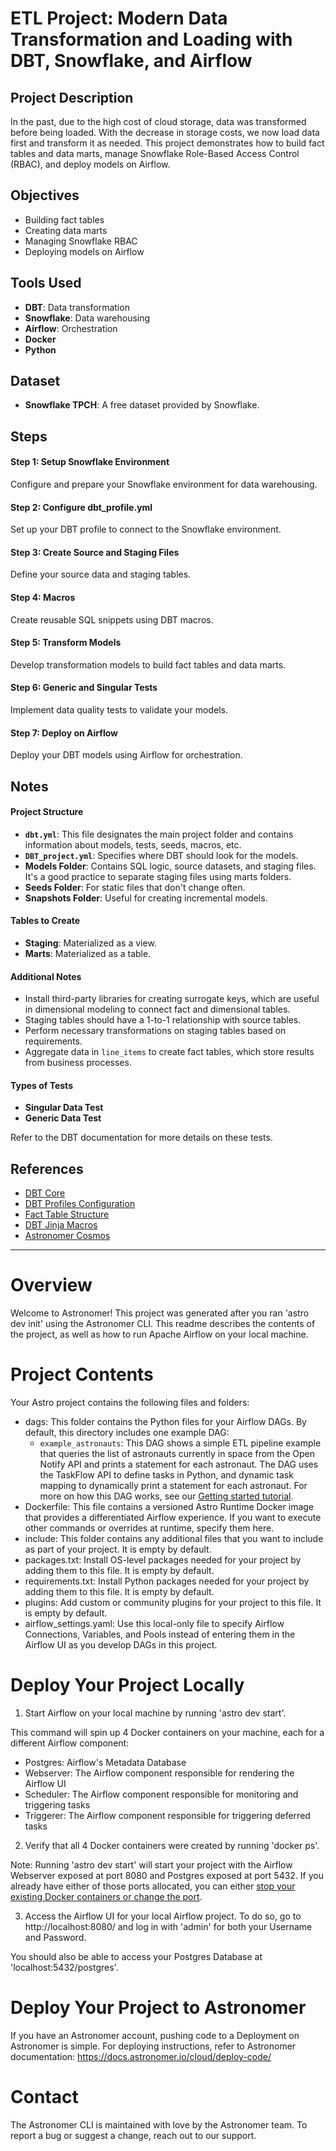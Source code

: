 
# ETL Project: Modern Data Transformation and Loading with DBT, Snowflake, and Airflow

## Project Description

In the past, due to the high cost of cloud storage, data was transformed before being loaded. With the decrease in storage costs, we now load data first and transform it as needed. This project demonstrates how to build fact tables and data marts, manage Snowflake Role-Based Access Control (RBAC), and deploy models on Airflow.

## Objectives
- Building fact tables
- Creating data marts
- Managing Snowflake RBAC
- Deploying models on Airflow

## Tools Used
- **DBT**: Data transformation
- **Snowflake**: Data warehousing
- **Airflow**: Orchestration
- **Docker**
- **Python**

## Dataset
- **Snowflake TPCH**: A free dataset provided by Snowflake.

## Steps

#### Step 1: Setup Snowflake Environment
Configure and prepare your Snowflake environment for data warehousing.

#### Step 2: Configure dbt_profile.yml
Set up your DBT profile to connect to the Snowflake environment.

#### Step 3: Create Source and Staging Files
Define your source data and staging tables.

#### Step 4: Macros
Create reusable SQL snippets using DBT macros.

#### Step 5: Transform Models
Develop transformation models to build fact tables and data marts.

#### Step 6: Generic and Singular Tests
Implement data quality tests to validate your models.

#### Step 7: Deploy on Airflow
Deploy your DBT models using Airflow for orchestration.

## Notes

#### Project Structure
- **`dbt.yml`**: This file designates the main project folder and contains information about models, tests, seeds, macros, etc.
- **`DBT_project.yml`**: Specifies where DBT should look for the models.
- **Models Folder**: Contains SQL logic, source datasets, and staging files. It's a good practice to separate staging files using marts folders.
- **Seeds Folder**: For static files that don't change often.
- **Snapshots Folder**: Useful for creating incremental models.

#### Tables to Create
- **Staging**: Materialized as a view.
- **Marts**: Materialized as a table.

#### Additional Notes
- Install third-party libraries for creating surrogate keys, which are useful in dimensional modeling to connect fact and dimensional tables.
- Staging tables should have a 1-to-1 relationship with source tables.
- Perform necessary transformations on staging tables based on requirements.
- Aggregate data in `line_items` to create fact tables, which store results from business processes.

#### Types of Tests
- **Singular Data Test**
- **Generic Data Test**

Refer to the DBT documentation for more details on these tests.

## References
- [DBT Core](https://pypi.org/project/dbt-core/)
- [DBT Profiles Configuration](https://docs.getdbt.com/docs/core/connect-data-platform/profiles.yml)
- [Fact Table Structure](https://www.kimballgroup.com/data-warehouse-business-intelligence-resources/kimball-techniques/dimensional-modeling-techniques/fact-table-structure/)
- [DBT Jinja Macros](https://docs.getdbt.com/docs/build/jinja-macros)
- [Astronomer Cosmos](https://github.com/astronomer/astronomer-cosmos)

---

Overview
========

Welcome to Astronomer! This project was generated after you ran 'astro dev init' using the Astronomer CLI. This readme describes the contents of the project, as well as how to run Apache Airflow on your local machine.

Project Contents
================

Your Astro project contains the following files and folders:

- dags: This folder contains the Python files for your Airflow DAGs. By default, this directory includes one example DAG:
    - `example_astronauts`: This DAG shows a simple ETL pipeline example that queries the list of astronauts currently in space from the Open Notify API and prints a statement for each astronaut. The DAG uses the TaskFlow API to define tasks in Python, and dynamic task mapping to dynamically print a statement for each astronaut. For more on how this DAG works, see our [Getting started tutorial](https://docs.astronomer.io/learn/get-started-with-airflow).
- Dockerfile: This file contains a versioned Astro Runtime Docker image that provides a differentiated Airflow experience. If you want to execute other commands or overrides at runtime, specify them here.
- include: This folder contains any additional files that you want to include as part of your project. It is empty by default.
- packages.txt: Install OS-level packages needed for your project by adding them to this file. It is empty by default.
- requirements.txt: Install Python packages needed for your project by adding them to this file. It is empty by default.
- plugins: Add custom or community plugins for your project to this file. It is empty by default.
- airflow_settings.yaml: Use this local-only file to specify Airflow Connections, Variables, and Pools instead of entering them in the Airflow UI as you develop DAGs in this project.

Deploy Your Project Locally
===========================

1. Start Airflow on your local machine by running 'astro dev start'.

This command will spin up 4 Docker containers on your machine, each for a different Airflow component:

- Postgres: Airflow's Metadata Database
- Webserver: The Airflow component responsible for rendering the Airflow UI
- Scheduler: The Airflow component responsible for monitoring and triggering tasks
- Triggerer: The Airflow component responsible for triggering deferred tasks

2. Verify that all 4 Docker containers were created by running 'docker ps'.

Note: Running 'astro dev start' will start your project with the Airflow Webserver exposed at port 8080 and Postgres exposed at port 5432. If you already have either of those ports allocated, you can either [stop your existing Docker containers or change the port](https://docs.astronomer.io/astro/test-and-troubleshoot-locally#ports-are-not-available).

3. Access the Airflow UI for your local Airflow project. To do so, go to http://localhost:8080/ and log in with 'admin' for both your Username and Password.

You should also be able to access your Postgres Database at 'localhost:5432/postgres'.

Deploy Your Project to Astronomer
=================================

If you have an Astronomer account, pushing code to a Deployment on Astronomer is simple. For deploying instructions, refer to Astronomer documentation: https://docs.astronomer.io/cloud/deploy-code/

Contact
=======

The Astronomer CLI is maintained with love by the Astronomer team. To report a bug or suggest a change, reach out to our support.
